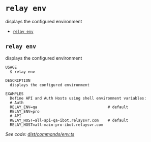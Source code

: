 `relay env`
===========

displays the configured environment

* [`relay env`](#relay-env)

## `relay env`

displays the configured environment

```
USAGE
  $ relay env

DESCRIPTION
  displays the configured environment

EXAMPLES
  Define API and Auth Hosts using shell environment variables:
  # Auth
  RELAY_ENV=qa                               # default
  RELAY_ENV=pro
  # API
  RELAY_HOST=all-api-qa-ibot.relaysvr.com    # default
  RELAY_HOST=all-main-pro-ibot.relaysvr.com
```

_See code: [dist/commands/env.ts](https://github.com/relaypro/relay-cli/blob/v1.0.0/dist/commands/env.ts)_
